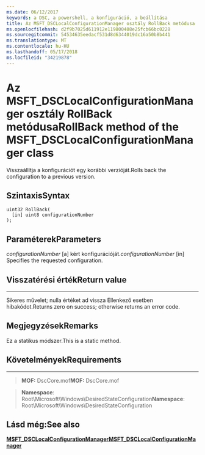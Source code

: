 ```yaml
---
ms.date: 06/12/2017
keywords: a DSC, a powershell, a konfiguráció, a beállítása
title: Az MSFT_DSCLocalConfigurationManager osztály RollBack metódusa
ms.openlocfilehash: d2f9b7025d611912e119800408e25fcb66bc0228
ms.sourcegitcommit: 54534635eedacf531d8d6344019dc16a50b8b441
ms.translationtype: MT
ms.contentlocale: hu-HU
ms.lasthandoff: 05/17/2018
ms.locfileid: "34219878"
---
```

# <a name="rollback-method-of-the-msftdsclocalconfigurationmanager-class"></a><span data-ttu-id="1b786-103">Az MSFT_DSCLocalConfigurationManager osztály RollBack metódusa</span><span class="sxs-lookup"><span data-stu-id="1b786-103">RollBack method of the MSFT_DSCLocalConfigurationManager class</span></span>

<span data-ttu-id="1b786-104">Visszaállítja a konfigurációt egy korábbi verzióját.</span><span class="sxs-lookup"><span data-stu-id="1b786-104">Rolls back the configuration to a previous version.</span></span>

<a name="syntax"></a><span data-ttu-id="1b786-105">Szintaxis</span><span class="sxs-lookup"><span data-stu-id="1b786-105">Syntax</span></span>
------

```mof
uint32 RollBack(
  [in] uint8 configurationNumber
);
```

<a name="parameters"></a><span data-ttu-id="1b786-106">Paraméterek</span><span class="sxs-lookup"><span data-stu-id="1b786-106">Parameters</span></span>
----------

<span data-ttu-id="1b786-107">*configurationNumber* \[a\] kért konfigurációját.</span><span class="sxs-lookup"><span data-stu-id="1b786-107">*configurationNumber* \[in\] Specifies the requested configuration.</span></span>

## <a name="return-value"></a><span data-ttu-id="1b786-108">Visszatérési érték</span><span class="sxs-lookup"><span data-stu-id="1b786-108">Return value</span></span>
------------

<span data-ttu-id="1b786-109">Sikeres művelet; nulla értéket ad vissza Ellenkező esetben hibakódot.</span><span class="sxs-lookup"><span data-stu-id="1b786-109">Returns zero on success; otherwise returns an error code.</span></span>

## <a name="remarks"></a><span data-ttu-id="1b786-110">Megjegyzések</span><span class="sxs-lookup"><span data-stu-id="1b786-110">Remarks</span></span>

<span data-ttu-id="1b786-111">Ez a statikus módszer.</span><span class="sxs-lookup"><span data-stu-id="1b786-111">This is a static method.</span></span>

## <a name="requirements"></a><span data-ttu-id="1b786-112">Követelmények</span><span class="sxs-lookup"><span data-stu-id="1b786-112">Requirements</span></span>
------------
><span data-ttu-id="1b786-113">**MOF:** DscCore.mof</span><span class="sxs-lookup"><span data-stu-id="1b786-113">**MOF:** DscCore.mof</span></span>

><span data-ttu-id="1b786-114">**Namespace**: Root\Microsoft\Windows\DesiredStateConfiguration</span><span class="sxs-lookup"><span data-stu-id="1b786-114">**Namespace**: Root\Microsoft\Windows\DesiredStateConfiguration</span></span>


## <a name="see-also"></a><span data-ttu-id="1b786-115">Lásd még:</span><span class="sxs-lookup"><span data-stu-id="1b786-115">See also</span></span>


[<span data-ttu-id="1b786-116">**MSFT_DSCLocalConfigurationManager**</span><span class="sxs-lookup"><span data-stu-id="1b786-116">**MSFT_DSCLocalConfigurationManager**</span></span>](msft-dsclocalconfigurationmanager.md)